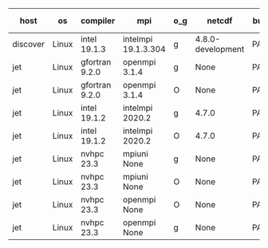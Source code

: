

| host     | os       | compiler                              | mpi                      | o_g        | netcdf        | build       | u_pass          | u_fail          | s_pass            | s_fail            | e_pass             | e_fail             | nuopc_pass       | nuopc_fail       | artifacts link          |
|----------|----------|---------------------------------------|--------------------------|------------|---------------|-------------|-----------------|-----------------|-------------------|-------------------|--------------------|--------------------|------------------|------------------|-------------------------|
| discover | Linux | intel 19.1.3 | intelmpi 19.1.3.304  | g | 4.8.0-development  | PASS | None | None | None | None | None | None | None | None | <a href="https://github.com/esmf-org/esmf-test-artifacts/tree/25c28a811f5e7a870fc1915994d4603f27c4a2ba/develop/intel/19.1.3/g/intelmpi/19.1.3.304" target="_blank">25c28a8</a> | 
| jet | Linux | gfortran 9.2.0 | openmpi 3.1.4  | g | None  | PASS | 14093 | 0 | 49 | 0 | 81 | 0 | 47 | 0 | <a href="https://github.com/esmf-org/esmf-test-artifacts/tree/56d0e71c971e1b11ec45958213b7be4ecf2d05ed/develop/gfortran/9.2.0/g/openmpi/3.1.4" target="_blank">56d0e71</a> | 
| jet | Linux | gfortran 9.2.0 | openmpi 3.1.4  | O | None  | PASS | 14093 | 0 | 49 | 0 | 81 | 0 | 47 | 0 | <a href="https://github.com/esmf-org/esmf-test-artifacts/tree/d1df51a2ddbb4e3a572551aaec3c3c9c2bd1a9a2/develop/gfortran/9.2.0/O/openmpi/3.1.4" target="_blank">d1df51a</a> | 
| jet | Linux | intel 19.1.2 | intelmpi 2020.2  | g | 4.7.0  | PASS | 14093 | 0 | 49 | 0 | 81 | 0 | 47 | 0 | <a href="https://github.com/esmf-org/esmf-test-artifacts/tree/3784a3e9ea755f9f15c4d2db3d1a58af43acaab4/develop/intel/19.1.2/g/intelmpi/2020.2" target="_blank">3784a3e</a> | 
| jet | Linux | intel 19.1.2 | intelmpi 2020.2  | O | 4.7.0  | PASS | 14093 | 0 | 49 | 0 | 81 | 0 | 47 | 0 | <a href="https://github.com/esmf-org/esmf-test-artifacts/tree/b30f565ce1c095e309ecd225f9737cbb52ed8945/develop/intel/19.1.2/O/intelmpi/2020.2" target="_blank">b30f565</a> | 
| jet | Linux | nvhpc 23.3 | mpiuni None  | g | None  | PASS | 12425 | 0 | 8 | 0 | 44 | 0 | None | None | <a href="https://github.com/esmf-org/esmf-test-artifacts/tree/5be8ca7995c474ef5aed752bb6a4c35533aa6f6e/develop/nvhpc/23.3/g/mpiuni/None" target="_blank">5be8ca7</a> | 
| jet | Linux | nvhpc 23.3 | mpiuni None  | O | None  | PASS | 12425 | 0 | 8 | 0 | 44 | 0 | None | None | <a href="https://github.com/esmf-org/esmf-test-artifacts/tree/3f77173813db9479efde5a538e3b2b2e9bd8541e/develop/nvhpc/23.3/O/mpiuni/None" target="_blank">3f77173</a> | 
| jet | Linux | nvhpc 23.3 | openmpi None  | O | None  | PASS | 14093 | 0 | 49 | 0 | 81 | 0 | 47 | 0 | <a href="https://github.com/esmf-org/esmf-test-artifacts/tree/f4ecb24b39286856bf355a9b823a731cb12db70e/develop/nvhpc/23.3/O/openmpi/None" target="_blank">f4ecb24</a> | 
| jet | Linux | nvhpc 23.3 | openmpi None  | g | None  | PASS | 14093 | 0 | 49 | 0 | 81 | 0 | 0 | 0 | <a href="https://github.com/esmf-org/esmf-test-artifacts/tree/46f0fce0871622a1e0eeb6325e20c2751ddf4d8e/develop/nvhpc/23.3/g/openmpi/None" target="_blank">46f0fce</a> | 
